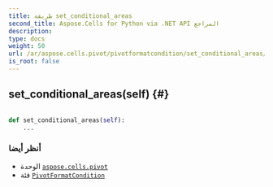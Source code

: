 ```yaml
---
title: طريقة set_conditional_areas
second_title: Aspose.Cells for Python via .NET API المراجع
description:
type: docs
weight: 50
url: /ar/aspose.cells.pivot/pivotformatcondition/set_conditional_areas/
is_root: false
---
```

##  set_conditional_areas(self) {#}




```python

def set_conditional_areas(self):
    ...
```





###  أنظر أيضا
* الوحدة [`aspose.cells.pivot`](../../)
* فئة [`PivotFormatCondition`](/cells/python-net/ar/aspose.cells.pivot/pivotformatcondition)
